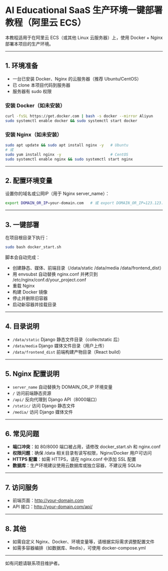 # AI Educational SaaS 生产环境一键部署教程（阿里云 ECS）

本教程适用于在阿里云 ECS（或其他 Linux 云服务器）上，使用 Docker + Nginx 部署本项目的生产环境。

---

## 1. 环境准备

- 一台已安装 Docker、Nginx 的云服务器（推荐 Ubuntu/CentOS）
- 已 clone 本项目代码到服务器
- 服务器有 sudo 权限

### 安装 Docker（如未安装）
```bash
curl -fsSL https://get.docker.com | bash -s docker --mirror Aliyun
sudo systemctl enable docker && sudo systemctl start docker
```

### 安装 Nginx（如未安装）
```bash
sudo apt update && sudo apt install nginx -y   # Ubuntu
# 或
sudo yum install nginx -y                      # CentOS
sudo systemctl enable nginx && sudo systemctl start nginx
```

---

## 2. 配置环境变量

设置你的域名或公网IP（用于 Nginx server_name）：
```bash
export DOMAIN_OR_IP=your-domain.com   # 或 export DOMAIN_OR_IP=123.123.123.123
```

---

## 3. 一键部署

在项目根目录下执行：
```bash
sudo bash docker_start.sh
```
脚本会自动完成：
- 创建静态、媒体、前端目录（/data/static /data/media /data/frontend_dist）
- 用 envsubst 自动替换 nginx.conf 并拷贝到 /etc/nginx/conf.d/your_project.conf
- 重载 Nginx
- 构建 Docker 镜像
- 停止并删除旧容器
- 启动新容器并挂载目录

---

## 4. 目录说明

- `/data/static`         Django 静态文件目录（collectstatic 后）
- `/data/media`          Django 媒体文件目录（用户上传）
- `/data/frontend_dist`  前端构建产物目录（React build）

---

## 5. Nginx 配置说明

- `server_name` 自动替换为 DOMAIN_OR_IP 环境变量
- `/`             访问前端静态资源
- `/api/`         反向代理到 Django API（8000端口）
- `/static/`      访问 Django 静态文件
- `/media/`       访问 Django 媒体文件

---

## 6. 常见问题

- **端口冲突**：如 80/8000 端口被占用，请修改 docker_start.sh 和 nginx.conf
- **权限问题**：确保 /data 相关目录有读写权限，Nginx/Docker 用户可访问
- **HTTPS 配置**：如需 HTTPS，请在 nginx.conf 中添加 SSL 配置
- **数据库**：生产环境建议使用云数据库或独立容器，不建议用 SQLite

---

## 7. 访问服务

- 前端页面：http://your-domain.com
- API 接口：http://your-domain.com/api/

---

## 8. 其他

- 如需自定义 Nginx、Docker、环境变量等，请根据实际需求调整配置文件
- 如需多容器编排（如数据库、Redis），可使用 docker-compose.yml

---

如有问题请联系项目维护者。 